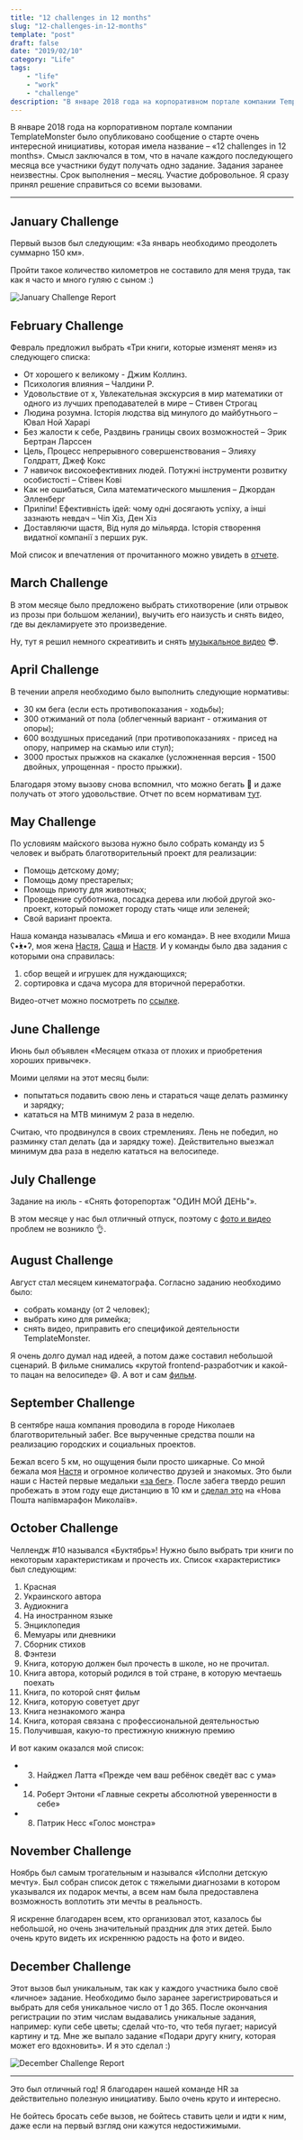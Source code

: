 ```yaml
---
title: "12 challenges in 12 months"
slug: "12-challenges-in-12-months"
template: "post"
draft: false
date: "2019/02/10"
category: "Life"
tags:
    - "life"
    - "work"
    - "challenge"
description: "В январе 2018 года на корпоративном портале компании TemplateMonster было опубликовано сообщение о старте очень интересной инициативы, которая имела название – «12 challenges in 12 months»."
---
```


В январе 2018 года на корпоративном портале компании TemplateMonster было опубликовано сообщение о старте очень интересной инициативы, которая имела название – «12 challenges in 12 months». Смысл заключался в том, что в начале каждого последующего месяца все участники будут получать одно задание. Задания заранее неизвестны. Срок выполнения – месяц. Участие добровольное. Я сразу принял решение справиться со всеми вызовами.

---

## January Challenge
Первый вызов был следующим: «За январь необходимо преодолеть суммарно 150 км».

Пройти такое количество километров не составило для меня труда, так как я часто и много гуляю с сыном :)

![January Challenge Report](/images/2019-02-10/january.png)


## February Challenge
Февраль предложил выбрать «Три книги, которые изменят меня» из следующего списка:
- От хорошего к великому - Джим Коллинз.
- Психология влияния  – Чалдини Р.
- Удовольствие от x, Увлекательная экскурсия в мир математики от одного из лучших преподавателей в мире – Стивен Строгац
- Людина розумна. Історія людства від минулого до майбутнього – Ювал Ной Харарі
- Без жалости к себе, Раздвинь границы своих возможностей – Эрик Бертран Ларссен
- Цель, Процесс непрерывного совершенствования – Элияху Голдратт, Джеф Кокс
- 7 навичок високоефективних людей. Потужні інструменти розвитку особистості – Стівен Кові
- Как не ошибаться, Сила математического мышления – Джордан Элленберг
- Приліпи! Ефективність ідей: чому одні досягають успіху, а інші зазнають невдач – Чіп Хіз, Ден Хіз
- Доставляючи щастя, Від нуля до мільярда. Історія створення видатної компанії з перших рук.

Мой список и впечатления от прочитанного можно увидеть в [отчете](https://docs.google.com/document/d/1bdRtCZueWztLonkUYcFYFMopN_tiBZ91OfCFrKjZoyk/).

## March Challenge
В этом месяце было предложено выбрать стихотворение (или отрывок из прозы при большом желании), выучить его наизусть и снять видео, где вы декламируете это произведение.

Ну, тут я решил немного скреативить и снять [музыкальное видео](https://vimeo.com/262639373) 😎.

## April Challenge
В течении апреля необходимо было выполнить следующие нормативы:
- 30 км бега (если есть противопоказания - ходьбы);
- 300 отжиманий от пола (облегченный вариант - отжимания от опоры);
- 600 воздушных приседаний (при противопоказаниях - присед на опору, например на скамью или стул);
- 3000 простых прыжков на скакалке (усложненная версия - 1500 двойных, упрощенная - просто прыжки).

Благодаря этому вызову снова вспомнил, что можно бегать 🏃‍ и даже получать от этого удовольствие. Отчет по всем нормативам [тут](https://docs.google.com/spreadsheets/d/1DJcF194B0eTPWJCsGmf373PmnSoEUgQKjgUzufCj91c/).

## May Challenge
По условиям майского вызова нужно было собрать команду из 5 человек и выбрать благотворительный проект для реализации:
- Помощь детскому дому;
- Помощь дому престарелых;
- Помощь приюту для животных;
- Проведение субботника, посадка дерева или любой другой эко-проект, который поможет городу стать чище или зеленей;
- Свой вариант проекта.

Наша команда называлась «Миша и его команда». В нее входили Миша ʕ•́ᴥ•̀ʔ, моя жена [Настя](https://www.instagram.com/soul_constellation/), [Саша](https://www.instagram.com/karpov.alex.b/) и [Настя](https://www.instagram.com/karpova_ness/). И у команды было два задания с которыми она справилась:
1. сбор вещей и игрушек для нуждающихся;
2. сортировка и сдача мусора для вторичной переработки.

Видео-отчет можно посмотреть по [ссылке](https://www.youtube.com/watch?v=STzz2j0TUAE).

## June Challenge
Июнь был объявлен «Месяцем отказа от плохих и приобретения хороших привычек».

Моими целями на этот месяц были:
- попытаться подавить свою лень и стараться чаще делать разминку и зарядку;
- кататься на MTB минимум 2 раза в неделю.

Считаю, что продвинулся в своих стремлениях. Лень не победил, но разминку стал делать (да и зарядку тоже). Действительно выезжал минимум два раза в неделю кататься на велосипеде.

## July Challenge
Задание на июль - «Снять фоторепортаж "ОДИН МОЙ ДЕНЬ"».

В этом месяце у нас был отличный отпуск, поэтому с [фото и видео](https://vimeo.com/282648960) проблем не возникло 👌.

## August Challenge
Август стал месяцем кинематографа. Согласно заданию необходимо было:
- собрать команду (от 2 человек);
- выбрать кино для римейка;
- снять видео, приправить его спецификой деятельности TemplateMonster.

Я очень долго думал над идеей, а потом даже составил небольшой сценарий. В фильме снимались «крутой frontend-разработчик и какой-то пацан на велосипеде» 😄. А вот и сам [фильм](https://vimeo.com/288345305).

## September Challenge
В сентябре наша компания проводила в городе Николаев благотворительный забег. Все вырученные средства пошли на реализацию городских и социальных проектов. 

Бежал всего 5 км, но ощущения были просто шикарные. Со мной бежала моя [Настя](https://www.instagram.com/soul_constellation/) и огромное количество друзей и знакомых. Это были наши с Настей первые медальки [«за бег»](https://www.instagram.com/p/BoUV3JcnpIk/). После забега твердо решил пробежать в этом году еще дистанцию в 10 км и [сделал это](https://www.instagram.com/p/Bpw6H7vDSQT/) на «Нова Пошта напівмарафон Миколаїв».

## October Challenge
Челлендж #10 назывался «Буктябрь»! Нужно было выбрать три книги по некоторым характеристикам и прочесть их. Список «характеристик» был следующим:
1. Красная
2. Украинского автора
3. Аудиокнига
4. На иностранном языке
5. Энциклопедия
6. Мемуары или дневники
7. Сборник стихов
8. Фэнтези
9. Книга, которую должен был прочесть в школе, но не прочитал.
10. Книга автора, который родился в той стране, в которую мечтаешь поехать
11. Книга, по которой снят фильм
12. Книга, которую советует друг
13. Книга незнакомого жанра
14. Книга, которая связана с профессиональной деятельностью
15. Получившая, какую-то престижную книжную премию

И вот каким оказался мой список:
- 3. Найджел Латта «Прежде чем ваш ребёнок сведёт вас с ума»
- 14. Роберт Энтони «Главные секреты абсолютной уверенности в себе»
- 8. Патрик Несс «Голос монстра»

## November Challenge
Ноябрь был самым трогательным и назывался «Исполни детскую мечту». Был собран список деток с тяжелыми диагнозами в котором указывался их подарок мечты, а всем нам была предоставлена возможность воплотить эти мечты в реальность. 

Я искренне благодарен всем, кто организовал этот, казалось бы небольшой, но очень значительный праздник для этих детей. Было очень круто видеть их искреннюю радость на фото и видео.

## December Challenge
Этот вызов был уникальным, так как у каждого участника было своё «личное» задание. Необходимо было заранее зарегистрироваться и выбрать для себя уникальное число от 1 до 365. После окончания регистрации по этим числам выдавались уникальные задания, например: купи себе цветы; сделай что-то, что тебя пугает; нарисуй картину и тд. Мне же выпало задание «Подари другу книгу, которая может его вдохновить». И я это сделал :)

![December Challenge Report](/images/2019-02-10/december.png)


---

Это был отличный год! Я благодарен нашей команде HR за действительно полезную инициативу. Было очень круто и интересно.

Не бойтесь бросать себе вызов, не бойтесь ставить цели и идти к ним, даже если на первый взгляд они кажутся недостижимыми.